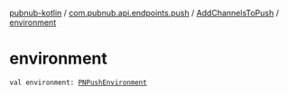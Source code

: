 [pubnub-kotlin](../../index.md) / [com.pubnub.api.endpoints.push](../index.md) / [AddChannelsToPush](index.md) / [environment](./environment.md)

# environment

`val environment: `[`PNPushEnvironment`](../../com.pubnub.api.enums/-p-n-push-environment/index.md)
